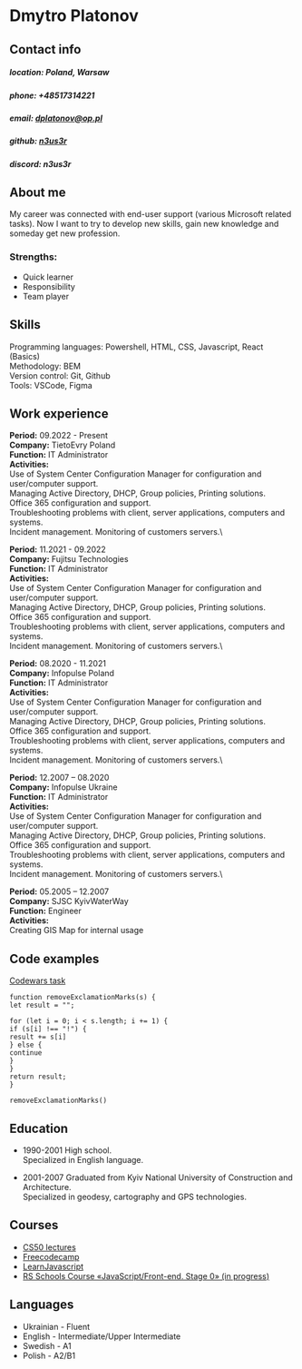 # Dmytro Platonov

## Contact info

##### location: Poland, Warsaw

##### phone: +48517314221

##### email: dplatonov@op.pl

##### github: [n3us3r](https://github.com/n3us3r)

##### discord: n3us3r

## About me

My career was connected with end-user support (various Microsoft related tasks). Now I want to try to develop new skills, gain new knowledge and someday get new profession.

### Strengths:

- Quick learner
- Responsibility
- Team player

## Skills

Programming languages: Powershell, HTML, CSS, Javascript, React (Basics)\
Methodology: BEM\
Version control: Git, Github\
Tools: VSCode, Figma

## Work experience

**Period:** 09.2022 - Present\
**Company:** TietoEvry Poland\
**Function:** IT Administrator\
**Activities:**\
Use of System Center Configuration Manager for configuration and user/computer support.\
Managing Active Directory, DHCP, Group policies, Printing solutions.\
Office 365 configuration and support.\
Troubleshooting problems with client, server applications, computers and systems.\
Incident management. Monitoring of customers servers.\

**Period:** 11.2021 - 09.2022\
**Company:** Fujitsu Technologies\
**Function:** IT Administrator\
**Activities:**\
Use of System Center Configuration Manager for configuration and user/computer support.\
Managing Active Directory, DHCP, Group policies, Printing solutions.\
Office 365 configuration and support.\
Troubleshooting problems with client, server applications, computers and systems.\
Incident management. Monitoring of customers servers.\

**Period:** 08.2020 - 11.2021\
**Company:** Infopulse Poland\
**Function:** IT Administrator\
**Activities:**\
Use of System Center Configuration Manager for configuration and user/computer support.\
Managing Active Directory, DHCP, Group policies, Printing solutions.\
Office 365 configuration and support.\
Troubleshooting problems with client, server applications, computers and systems.\
Incident management. Monitoring of customers servers.\

**Period:** 12.2007 – 08.2020\
**Company:** Infopulse Ukraine\
**Function:** IT Administrator\
**Activities:**\
Use of System Center Configuration Manager for configuration and user/computer support.\
Managing Active Directory, DHCP, Group policies, Printing solutions.\
Office 365 configuration and support.\
Troubleshooting problems with client, server applications, computers and systems.\
Incident management. Monitoring of customers servers.\

**Period:** 05.2005 – 12.2007\
**Company:** SJSC KyivWaterWay\
**Function:** Engineer\
**Activities:**\
Creating GIS Map for internal usage

## Code examples

[Codewars task](https://www.codewars.com/kata/57a0885cbb9944e24c00008e/train/javascript)

```
function removeExclamationMarks(s) {
let result = "";

for (let i = 0; i < s.length; i += 1) {
if (s[i] !== "!") {
result += s[i]
} else {
continue
}
}
return result;
}

removeExclamationMarks()
```

## Education

- 1990-2001 High school.\
  Specialized in English language.

- 2001-2007 Graduated from Kyiv National University of Construction and Architecture.\
  Specialized in geodesy, cartography and GPS technologies.

## Courses

- [CS50 lectures](https://pll.harvard.edu/course/cs50-introduction-computer-science)
- [Freecodecamp](https://www.freecodecamp.org/)
- [LearnJavascript](learnjavascript.ru)
- [RS Schools Course «JavaScript/Front-end. Stage 0» (in progress)](https://app.rs.school/)

## Languages

- Ukrainian - Fluent
- English - Intermediate/Upper Intermediate
- Swedish - A1
- Polish - A2/B1
